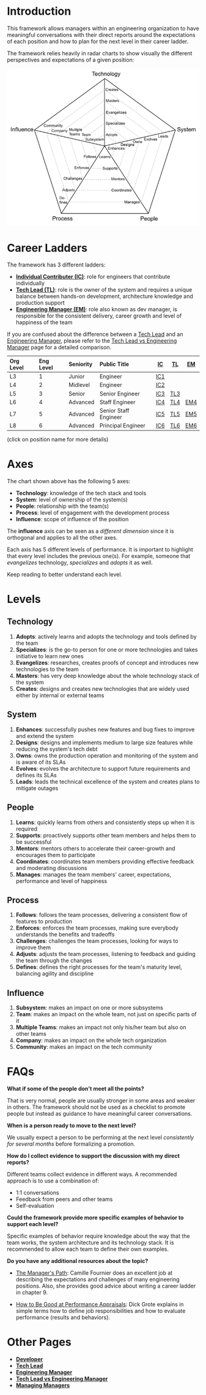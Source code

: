 # Introduction

This framework allows managers within an engineering organization to have meaningful conversations with their direct reports around the expectations of each position and how to plan for the next level in their career ladder.

The framework relies heavily in radar charts to show visually the different perspectives and expectations of a given position:

![Template Chart](charts/template.png)

# Career Ladders

The framework has 3 different ladders:

* [**Individual Contributer (IC)**](ic.md): role for engineers that contribute individually
* [**Tech Lead (TL)**](tl.md): role is the owner of the system and requires a unique balance between hands-on development, architecture knowledge and production support
* [**Engineering Manager (EM)**](em.md): role also known as dev manager, is responsible for the consistent delivery, career growth and level of happiness of the team

If you are confused about the difference between a [Tech Lead](tl.md) and an [Engineering Manager](em.md), please refer to the [Tech Lead vs Engineering Manager](tl-vs-em.md) page for a detailed comparison.

| Org Level | Eng Level | Seniority | Public Title | [IC](ic.md) | [TL](tl.md) | [EM](em.md) |
| :-- | :--- | :--- | :-- | :---: | :---: | :---: |
| L3 | 1 | Junior | Engineer | [IC1](ic.md#ic1) | | | |
| L4 | 2 | Midlevel | Engineer | [IC2](ic.md#ic2) | | | |
| L5 | 3 | Senior | Senior Engineer | [IC3](ic.md#ic3) | [TL3](tl.md#tl3) |
| L6 | 4 | Advanced | Staff Engineer | [IC4](ic.md#ic4) | [TL4](tl.md#tl4) | [EM4](em.md#em4) |
| L7 | 5 | Advanced | Senior Staff Engineer | [IC5](ic.md#ic5) | [TL5](tl.md#tl5) | [EM5](em.md#em5) |
| L8 | 6 | Advanced | Principal Engineer | [IC6](ic.md#ic6) | [TL6](tl.md#tl6) | [EM6](em.md#em6) |

(click on position name for more details)

# Axes

The chart shown above has the following 5 axes:
* **Technology**: knowledge of the tech stack and tools
* **System**: level of ownership of the system(s)
* **People**: relationship with the team(s)
* **Process**: level of engagement with the development process
* **Influence**: scope of influence of the position

The **influence** axis can be seen as a *different dimension* since it is orthogonal and applies to all the other axes.

Each axis has 5 different levels of performance. It is important to highlight that every level includes the previous one(s). For example, someone that *evangelizes* technology, *specializes* and *adopts* it as well.

Keep reading to better understand each level.

# Levels

## Technology

1. **Adopts**: actively learns and adopts the technology and tools defined by the team
2. **Specializes**: is the go-to person for one or more technologies and takes initiative to learn new ones
3. **Evangelizes**: researches, creates proofs of concept and introduces new technologies to the team
4. **Masters**: has very deep knowledge about the whole technology stack of the system
5. **Creates**: designs and creates new technologies that are widely used either by internal or external teams

## System

1. **Enhances**: successfully pushes new features and bug fixes to improve and extend the system
2. **Designs**: designs and implements medium to large size features while reducing the system's tech debt
3. **Owns**: owns the production operation and monitoring of the system and is aware of its SLAs
4. **Evolves**: evolves the architecture to support future requirements and defines its SLAs
5. **Leads**: leads the technical excellence of the system and creates plans to mitigate outages

## People

1. **Learns**: quickly learns from others and consistently steps up when it is required
2. **Supports**: proactively supports other team members and helps them to be successful
3. **Mentors**: mentors others to accelerate their career-growth and encourages them to participate
4. **Coordinates**: coordinates team members providing effective feedback and moderating discussions
5. **Manages**: manages the team members' career, expectations, performance and level of happiness

## Process

1. **Follows**: follows the team processes, delivering a consistent flow of features to production
2. **Enforces**: enforces the team processes, making sure everybody understands the benefits and tradeoffs
3. **Challenges**: challenges the team processes, looking for ways to improve them
4. **Adjusts**: adjusts the team processes, listening to feedback and guiding the team through the changes
5. **Defines**: defines the right processes for the team's maturity level, balancing agility and discipline

## Influence

1. **Subsystem**: makes an impact on one or more subsystems
2. **Team**: makes an impact on the whole team, not just on specific parts of it
3. **Multiple Teams**: makes an impact not only his/her team but also on other teams
4. **Company**: makes an impact on the whole tech organization
5. **Community**: makes an impact on the tech community

# FAQs

**What if some of the people don't meet all the points?**

That is very normal, people are usually stronger in some areas and weaker in others. The framework should not be used as a checklist to promote people but instead as guidance to have meaningful career conversations.

**When is a person ready to move to the next level?**

We usually expect a person to be performing at the next level *consistently for several months* before formalizing a promotion.

**How do I collect evidence to support the discussion with my direct reports?**

Different teams collect evidence in different ways. A recommended approach is to use a combination of:
* 1:1 conversations
* Feedback from peers and other teams
* Self-evaluation

**Could the framework provide more specific examples of behavior to support each level?**

Specific examples of behavior require knowledge about the way that the team works, the system architecture and its technology stack. It is recommended to allow each team to define their own examples.

**Do you have any additional resources about the topic?**

* [The Manager's Path](http://shop.oreilly.com/product/0636920056843.do): Camille Fournier does an excellent job at describing the expectations and challenges of many engineering positions. Also, she provides good advice about writing a career ladder in chapter 9.

* [How to Be Good at Performance Appraisals](https://store.hbr.org/product/how-to-be-good-at-performance-appraisals-simple-effective-done-right/10295): Dick Grote explains in simple terms how to define job responsibilities and how to evaluate performance (results and behaviors).

# Other Pages

* [**Developer**](ic.md)
* [**Tech Lead**](tl.md)
* [**Engineering Manager**](em.md)
* [**Tech Lead vs Engineering Manager**](tl-vs-em.md)
* [**Managing Managers**](emm.md)
